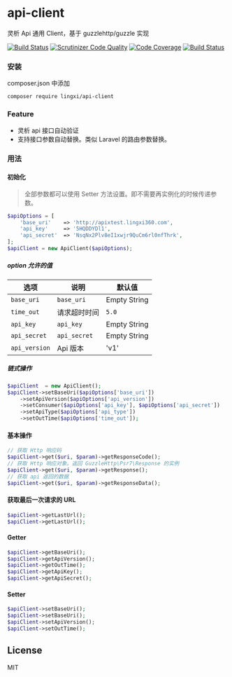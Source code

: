 # api-client
灵析 Api 通用 Client，基于 guzzlehttp/guzzle 实现

[![Build Status](https://travis-ci.org/LingxiTeam/api-client.svg?branch=master)](https://travis-ci.org/LingxiTeam/api-client)
[![Scrutinizer Code Quality](https://scrutinizer-ci.com/g/LingxiTeam/api-client/badges/quality-score.png?b=master)](https://scrutinizer-ci.com/g/LingxiTeam/api-client/?branch=master)
[![Code Coverage](https://scrutinizer-ci.com/g/LingxiTeam/api-client/badges/coverage.png?b=master)](https://scrutinizer-ci.com/g/LingxiTeam/api-client/?branch=master)
[![Build Status](https://scrutinizer-ci.com/g/LingxiTeam/api-client/badges/build.png?b=master)](https://scrutinizer-ci.com/g/LingxiTeam/api-client/build-status/master)
### 安装

composer.json 中添加

```shell
composer require lingxi/api-client
```

### Feature
- 灵析 api 接口自动验证
- 支持接口参数自动替换。类似 Laravel 的路由参数替换。

### 用法

#### 初始化
> 全部参数都可以使用 Setter 方法设置。即不需要再实例化的时候传递参数。
```php
$apiOptions = [
    'base_uri'    => 'http://apixtest.lingxi360.com',
    'api_key'     => '5HQDDYDl1',
    'api_secret'  => 'NsqNx2Plv8eI1xwjr9QuCm6rl0nfThrk',
];
$apiClient = new ApiClient($apiOptions);
```
##### option 允许的值

|  选项  |  说明  |  默认值  |
| -----  |  -----  |  -----  |
|  `base_uri`      |  `base_uri`    |   Empty String    |
|  `time_out`      |  请求超时时间  |  `5.0`  |
|  `api_key`       |  `api_key`  |    Empty String   |
|  `api_secret`    |  `api_secret`    |   Empty String    |
|  `api_version`   |   Api 版本    |   'v1'    |

##### 链式操作
```php
$apiClient  = new ApiClient();
$apiClient->setBaseUri($apiOptions['base_uri'])
    ->setApiVersion($apiOptions['api_version'])
    ->setConsumer($apiOptions['api_key'], $apiOptions['api_secret'])
    ->setApiType($apiOptions['api_type'])
    ->setOutTime($apiOptions['time_out']);
```
#### 基本操作
```php
// 获取 Http 响应码
$apiClient->get($uri, $param)->getResponseCode();
// 获取 Http 响应对象。返回 GuzzleHttp\Psr7\Response 的实例
$apiClient->get($uri, $param)->getResponse();
// 获取 api 返回的数据
$apiClient->get($uri, $param)->getResponseData();
```
#### 获取最后一次请求的 URL
```php
$apiClient->getLastUrl();
$apiClient->getLastUrl();
```

#### Getter
```php
$apiClient->getBaseUri();
$apiClient->getApiVersion();
$apiClient->getOutTime();
$apiClient->getApiKey();
$apiClient->getApiSecret();
```
#### Setter
```php
$apiClient->setBaseUri();
$apiClient->setBaseUri();
$apiClient->setApiVersion();
$apiClient->setOutTime();
```
## License
MIT

